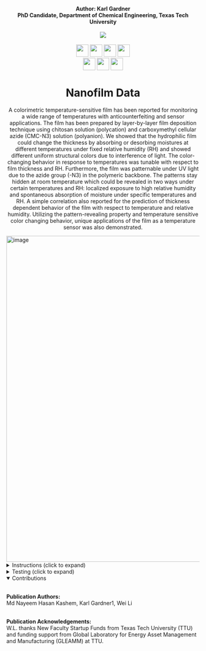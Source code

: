 <h4 align="center">Author: Karl Gardner<br>PhD Candidate, Department of Chemical Engineering, Texas Tech University</h4>

<div align="center">
  <a href="https://www.depts.ttu.edu/che/research/li-lab/">
  <img src="https://user-images.githubusercontent.com/91646805/154190573-53e361f6-7c60-4062-b56b-7cbd11d39fc4.jpg"/></a><br><br>
  
  <a href="https://www.depts.ttu.edu/che/research/li-lab/">
  <img src="https://user-images.githubusercontent.com/91646805/156635015-0cdcb0bb-0482-4693-b096-04f2a78f6b8e.svg" height="32"/></a>
  
  <a href="https://www.depts.ttu.edu/che/research/li-lab/">
  <img src="https://user-images.githubusercontent.com/91646805/201203491-77f0f264-f11f-4381-95e0-516ec25574f4.svg" height="32"/></a>

  <a href="https://www.depts.ttu.edu/che/">
  <img src="https://user-images.githubusercontent.com/91646805/156641068-be8f0336-89b5-43e9-aa64-39481ce37c94.svg" height="32"/></a>
  
  <a href="https://roboflow.com/">
  <img src="https://user-images.githubusercontent.com/91646805/156641388-c609a6aa-8fce-47f0-a111-abfde9c5da05.svg" height="32"/></a><br>
  
  <a href="https://www.sciencedirect.com/journal/chemical-engineering-journal">
  <img src="https://user-images.githubusercontent.com/91646805/201202867-415be87e-dfd7-4c95-a215-b9a0ef96446d.svg" height="32"/></a>
  
  <a href="https://colab.research.google.com/github/karl-gardner/nanofilm_data/blob/main/regression.ipynb">
  <img src="https://user-images.githubusercontent.com/91646805/201204243-a6179f59-575d-443c-8bf6-1384b1c835ab.svg" height="32"/></a>

  <a href="https://colab.research.google.com/github/karl-gardner/nanofilm_data/blob/main/chromaticity_bubble.ipynb">
  <img src="https://user-images.githubusercontent.com/91646805/201204458-be4da525-c57b-4fc5-9b15-5353dbd0515f.svg" height="32"/></a>



# Nanofilm Data
A colorimetric temperature-sensitive film has been reported for monitoring a wide range of temperatures with anticounterfeiting and sensor applications. The film has been prepared by layer-by-layer film deposition technique using chitosan solution (polycation) and carboxymethyl cellular azide (CMC-N3) solution (polyanion). We showed that the hydrophilic film could change the thickness by absorbing or desorbing moistures at different temperatures under fixed relative humidity (RH) and showed different uniform structural colors due to interference of light. The color-changing behavior in response to temperatures was tunable with respect to film thickness and RH. Furthermore, the film was patternable under UV light due to the azide group (-N3) in the polymeric backbone. The patterns stay hidden at room temperature which could be revealed in two ways under certain temperatures and RH: localized exposure to high relative humidity and spontaneous absorption of moisture under specific temperatures and RH. A simple correlation also reported for the prediction of thickness dependent behavior of the film with respect to temperature and relative humidity. Utilizing the pattern-revealing property and temperature sensitive color changing behavior, unique applications of the film as a temperature sensor was also demonstrated.
</div>

<img width="850" alt="image" src="https://user-images.githubusercontent.com/91646805/195671136-e5d19ef3-b5f3-46b9-a229-90c74b0341c2.png">


<details>
<summary>Instructions (click to expand)</summary>
<br>

1) First create a folder in your google drive account called nanofilm_data (This step is important in order to keep the directories in check)
2) Use this link <a href="https://drive.google.com/drive/folders/1KR24B7DwNcC6GkBWmuT2RmLLfYZm9Rxp?usp=sharing">
  <img src="https://user-images.githubusercontent.com/91646805/156700933-5cc77dba-5df1-40c0-94c8-7459abb6402b.svg" height="18"/></a> to access the shared google drive folder
3) At the top there will be a dropdown arrow after the folder location (Shared with me > data_files): click on this dropdown arrow
4) Click on the "Add shortcut to Drive" button then navigate to inside your nanofilm_data folder and click the blue "Add Shortcut" button.  This will add a shortcut to the shared google drive folder in your nanofilm_data folder.
5) Open the 3d_data colab notebook from the colab badge provided, then click "Save a copy in Drive" under File > Save a copy in Drive.  Do the same for the provided yolov5 colab notebook.
6) This will save the two notebooks in the "Colab Notebooks" folder in your google drive.  Move these two notebooks to the droplet_classification folder and rename them yolov3.ipynb and yolov5.ipynb respectively in order for the directories to be correct.  The final droplet_classification folder should look like this:<img width="720" alt="image" src="https://user-images.githubusercontent.com/91646805/148874654-890a5d94-f9e9-4273-bcd8-318df44feca4.png">

7) Find the droplet model dataset here: <a href="https://universe.roboflow.com/karl-gardner-kmk9u/pc3dropletdetection2/dataset/8">
  <img src="https://user-images.githubusercontent.com/91646805/156698861-29c0ae55-eff3-4bfe-9dcc-fe06e5a1c6cd.svg" height="18"/></a> and you will see two datasets (No_Augmentation and final_dataset).  Start with the final_dataset and click on "Download" in the upper right corner.  Then, click "Sign in with Github" and follow the prompts to allow roboflow to sign in with github.  Or you may create a different account with roboflow.  Then, the download link will bring you to a pop up that says Export.  For the "Format" click on the YOLO v5 PyTorch and "show download code" on the bottom.  You will then see a link that you can use to enter in the colab notebook.  The final page should look like this but with your own link under the red stripe: <img width="925" alt="image" src="https://user-images.githubusercontent.com/91646805/149068681-5d5529b4-7d6f-41f5-8710-98f04c780654.png"> Then copy this link into the section of both notebooks (yolov3.ipynb and yolov5.ipynb) that says "Curl droplet data from roboflow > Data with Augmentation for Training > [ROBOFLOW-API-KEY]": ![image](https://user-images.githubusercontent.com/91646805/151044698-1d03e6c8-7d2b-401c-b632-b00d1fbe6821.png)  Copy your download link inside of the double quaotations as in the red box in the image provided.

8) Repeat step 7 for the droplet dataset with no augmentations (No_Augmentation): ![image](https://user-images.githubusercontent.com/91646805/151045660-a4fb9e26-a108-4369-aba9-63be2bb9efc1.png)

9) Repeat steps 7 and 8 with the cell dataset <a href="https://universe.roboflow.com/karl-gardner-kmk9u/cropped_drops2/dataset/3">
  <img src="https://user-images.githubusercontent.com/91646805/156698862-6591ba12-a90f-4495-8736-cab83f5cd237.svg" height="18"/></a>
10) You can now use both notebooks to perform more testing or contribute to the project.  You can find the code written for many of the figures in the final paper: DOI Website
</details>

<details>
<summary>Testing (click to expand)</summary><br>
Nearly all figures and tables from the paper are outlined in yolov3.ipynb and yolov5.ipynb colab notebooks. For example Table 2 displays the annotation summary for cell and droplet models before augmentations. This can be shown in section 2.1 of the colab notebook:<br><br>
<img src="https://user-images.githubusercontent.com/91646805/186248580-b9d22a03-ee4f-451f-bd5e-19af2ee4fb01.PNG"/></a>
<br><br>
You may run this for example by first uncommenting section 1.1 labeled "Data with No Augmentation (No_Augmentation)":<br><br>
<img src="https://user-images.githubusercontent.com/91646805/186249216-0d38a78b-a25b-436e-919b-e94f19776039.PNG"/></a>
<br><br>
then uncommenting section 2. labeled: "For droplet model". Then the following output will be printed:<br><br>
<img src="https://user-images.githubusercontent.com/91646805/186249418-e3420c46-20d0-4803-bd65-38fe8fb1bea1.PNG"/></a>
<br><br>
The same procedure can be used for the cell model to produce the following result:<br><br>
<img src="https://user-images.githubusercontent.com/91646805/186249529-27c786d9-fb73-47a9-9590-dcc8f5fd277f.PNG"/></a>
<br><br>
This matches Table 2 in the publication:<br><br>
<img src="https://user-images.githubusercontent.com/91646805/186249617-8fddc568-d50a-443b-a4b3-fb9186071308.PNG"/></a>

</details>

<details open>
<summary>Contributions</summary><br>

 **Publication Authors:**<br>Md Nayeem Hasan Kashem, Karl Gardner1, Wei Li<br><br>
 
 **Publication Acknowledgements:**<br>W.L. thanks New Faculty Startup Funds from Texas Tech University (TTU) and funding support from Global Laboratory for Energy Asset Management and Manufacturing (GLEAMM) at TTU.
</details>
